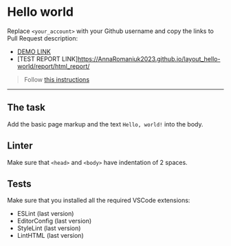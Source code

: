# Hello world

Replace `<your_account>` with your Github username and copy the links to Pull Request description:
- [DEMO LINK](https://<AnnaRomaniuk2023.github.io/layout_hello-world/)
- [TEST REPORT LINK]https://AnnaRomaniuk2023.github.io/layout_hello-world/report/html_report/

> Follow [this instructions](https://mate-academy.github.io/layout_task-guideline/#how-to-solve-the-layout-tasks-on-github)
___

## The task

Add the basic page markup and the text `Hello, world!` into the body.

## Linter

Make sure that `<head>` and `<body>` have indentation of 2 spaces.

## Tests

Make sure that you installed all the required VSCode extensions:

- ESLint (last version)
- EditorConfig (last version)
- StyleLint (last version)
- LintHTML (last version)


[def]: https://<AnnaRomaniuk2023>.github.io/layout_hello-world/report/html_report/
